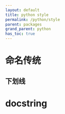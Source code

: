 ```yaml
---
layout: default
title: python style
permalink: /python/style
parent: packages
grand_parent: python
has_toc: true
---
```


# 命名传统
## 下划线




# docstring